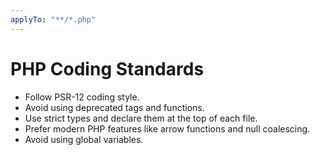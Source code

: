 ```yaml
---
applyTo: "**/*.php"
---
```

# PHP Coding Standards
- Follow PSR-12 coding style.
- Avoid using deprecated tags and functions.
- Use strict types and declare them at the top of each file.
- Prefer modern PHP features like arrow functions and null coalescing.
- Avoid using global variables.
